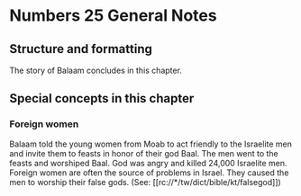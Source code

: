 # Numbers 25 General Notes
## Structure and formatting

The story of Balaam concludes in this chapter.

## Special concepts in this chapter

### Foreign women

Balaam told the young women from Moab to act friendly to the Israelite men and invite them to feasts in honor of their god Baal. The men went to the feasts and worshiped Baal. God was angry and killed 24,000 Israelite men. Foreign women are often the source of problems in Israel. They caused the men to worship their false gods. (See: [[rc://*/tw/dict/bible/kt/falsegod]])